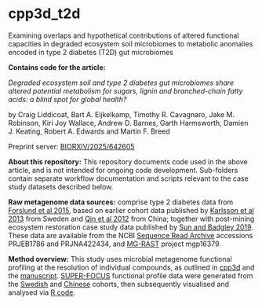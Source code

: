 # cpp3d_t2d
Examining overlaps and hypothetical contributions of altered functional capacities in degraded ecosystem soil microbiomes to metabolic anomalies encoded in type 2 diabetes (T2D) gut microbiomes

**Contains code for the article:**

*Degraded ecosystem soil and type 2 diabetes gut microbiomes share altered potential metabolism for sugars, lignin and branched-chain fatty acids: a blind spot for global health?*

by Craig Liddicoat, Bart A. Eijkelkamp, Timothy R. Cavagnaro, Jake M. Robinson, Kiri Joy Wallace, Andrew D. Barnes, Garth Harmsworth, Damien J. Keating, Robert A. Edwards and Martin F. Breed

Preprint server: [BIORXIV/2025/642605](https://doi.org/10.1101/2025.03.11.642605)

**About this repository:** This repository documents code used in the above article, and is not intended for ongoing code development. Sub-folders contain separate workflow documentation and scripts relevant to the case study datasets described below.

**Raw metagenome data sources:** comprise type 2 diabetes data from [Forslund et al 2015](https://www.nature.com/articles/nature15766), based on earlier cohort data published by [Karlsson et al 2013](https://www.nature.com/articles/nature12198) from Sweden and [Qin et al 2012](https://www.nature.com/articles/nature12198) from China; together with post-mining ecosystem restoration case study data published by [Sun and Badgley 2019](https://www.sciencedirect.com/science/article/abs/pii/S0038071719301385?via%3Dihub). These data are available from the NCBI [Sequence Read Archive](https://www.ncbi.nlm.nih.gov/sra/) accessions PRJEB1786 and PRJNA422434, and [MG-RAST](https://www.mg-rast.org/) project mgp16379.


**Method overview:** This study uses microbial metagenome functional profiling at the resolution of individual compounds, as outlined in [cpp3d](https://github.com/liddic/cpp3d) and the [manuscript](https://doi.org/10.1101/2025.03.11.642605). [SUPER-FOCUS](https://github.com/metageni/SUPER-FOCUS) functional profile data were generated from the [Swedish](https://github.com/liddic/compound_potential/tree/main/forslund-t2d/ft2d_3_superfocus_fxns) and [Chinese](forslund-t2d-chn/3_fxn_superfocus) cohorts, then subsequently visualised and analysed via [R code](cpp3d-t2d-R-code-June2025.R).

